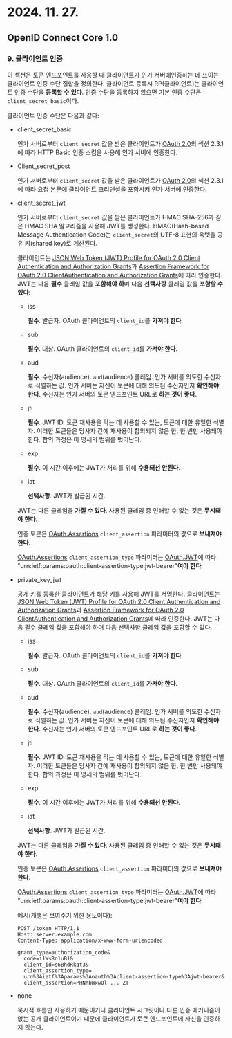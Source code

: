 # 2024. 11. 27.

## OpenID Connect Core 1.0

### 9. 클라이언트 인증

이 섹션은 토큰 엔드포인트를 사용할 때 클라이언트가 인가 서버에인증하는 데 쓰이는 클라이언트 인증 수단 집합을 정의한다. 클라이언트 등록시 RP(클라이언트)는 클라이언트 인증 수단을 **등록할 수 있다**. 인증 수단을 등록하지 않으면 기본 인증 수단은 `client_secret_basic`이다.

클라이언트 인증 수단은 다음과 같다:

* client_secret_basic

  인가 서버로부터 `client_secret` 값을 받은 클라이언트가 [OAuth 2.0][rfc-6749]의 섹션 2.3.1에 따라 HTTP Basic 인증 스킴을 사용해 인가 서버에 인증한다.

* Client_secret_post

  인가 서버로부터 `client_secret` 값을 받은 클라이언트가 [OAuth 2.0][rfc-6749]의 섹션 2.3.1에 따라 요청 본문에 클라이언트 크리덴셜을 포함시켜 인가 서버에 인증한다.

* client_secret_jwt

  인가 서버로부터 `client_secret` 값을 받은 클라이언트가 HMAC SHA-256과 같은 HMAC SHA 알고리즘을 사용해 JWT를 생성한다. HMAC(Hash-based Message Authentication Code)는 `client_secret`의 UTF-8 표현의 옥텟을 공유 키(shared key)로 계산된다.

  클라이언트는 [JSON Web Token (JWT) Profile for OAuth 2.0 Client Authentication and Authorization Grants][rfc-7523]과 [Assertion Framework for OAuth 2.0 ClientAuthentication and Authorization Grants][rfc-7521]에 따라 인증한다. JWT는 다음 **필수** 클레임 값을 **포함해야 하**며 다음 **선택사항** 클레임 값을 **포함할 수 있다**:

  * iss

    **필수**. 발급자. OAuth 클라이언트의 `client_id`를 **가져야 한다**.
    
  * sub
  
    **필수**. 대상. OAuth 클라이언트의 `client_id`를 **가져야 한다**.
    
  * aud
  
    **필수**. 수신자(audience). `aud`(audience) 클레임. 인가 서버를 의도한 수신자로 식별하는 값. 인가 서버는 자신이 토큰에 대해 의도된 수신자인지 **확인해야 한다**. 수신자는 인가 서버의 토큰 엔드포인트 URL로 **하는 것이 좋다**.
    
  * jti
  
    **필수**. JWT ID. 토큰 재사용을 막는 데 사용할 수 있는, 토큰에 대한 유일한 식별자. 이러한 토큰들은 당사자 간에 재사용이 합의되지 않은 한, 한 번만 사용돼야 한다. 합의 과정은 이 명세의 범위를 벗어난다.
    
  * exp
  
    **필수**. 이 시간 이후에는 JWT가 처리를 위해 **수용돼선 안된다**.
    
  * iat
  
    **선택사항**. JWT가 발급된 시간.
  
  JWT는 다른 클레임을 **가질 수 있다**. 사용된 클레임 중 인해할 수 없는 것은 **무시돼야 한다**.
  
  인증 토큰은 [OAuth.Assertions][rfc-7521] `client_assertion` 파라미터의 값으로 **보내져야 한다**.
  
  [OAuth.Assertions][rfc-7521] `client_assertion_type` 파라미터는 [OAuth.JWT][rfc-7523]에 따라 "urn:ietf:params:oauth:client-assertion-type:jwt-bearer"**여야 한다**.
  
* private_key_jwt

  공개 키를 등록한 클라이언트가 해당 키를 사용해 JWT를 서명한다. 클라이언트는 [JSON Web Token (JWT) Profile for OAuth 2.0 Client Authentication and Authorization Grants][rfc-7523]과 [Assertion Framework for OAuth 2.0 ClientAuthentication and Authorization Grants][rfc-7521]에 따라 인증한다. JWT는 다음 필수 클레임 값을 포함해야 하며 다음 선택사항 클레임 값을 포함할 수 있다.

  * iss

    **필수**. 발급자. OAuth 클라이언트의 `client_id`를 **가져야 한다**.

  * sub

    **필수**. 대상. OAuth 클라이언트의 `client_id`를 **가져야 한다**.

  * aud

    **필수**. 수신자(audience). `aud`(audience) 클레임. 인가 서버를 의도한 수신자로 식별하는 값. 인가 서버는 자신이 토큰에 대해 의도된 수신자인지 **확인해야 한다**. 수신자는 인가 서버의 토큰 엔드포인트 URL로 **하는 것이 좋다**.

  * jti

    **필수**. JWT ID. 토큰 재사용을 막는 데 사용할 수 있는, 토큰에 대한 유일한 식별자. 이러한 토큰들은 당사자 간에 재사용이 합의되지 않은 한, 한 번만 사용돼야 한다. 합의 과정은 이 명세의 범위를 벗어난다.

  * exp

    **필수**. 이 시간 이후에는 JWT가 처리를 위해 **수용돼선 안된다**.

  * iat

    **선택사항**. JWT가 발급된 시간.

  JWT는 다른 클레임을 **가질 수 있다**. 사용된 클레임 중 인해할 수 없는 것은 **무시돼야 한다**.

  인증 토큰은 [OAuth.Assertions][rfc-7521] `client_assertion` 파라미터의 값으로 **보내져야 한다**.

  [OAuth.Assertions][rfc-7521] `client_assertion_type` 파라미터는 [OAuth.JWT][rfc-7523]에 따라 "urn:ietf:params:oauth:client-assertion-type:jwt-bearer"**여야 한다**.

  예시(개행은 보여주기 위한 용도이다):

  ```
  POST /token HTTP/1.1
  Host: server.example.com
  Content-Type: application/x-www-form-urlencoded
  
  grant_type=authorization_code&
    code=i1WsRn1uB1&
    client_id=s6BhdRkqt3&
    client_assertion_type=
    urn%3Aietf%3Aparams%3Aoauth%3Aclient-assertion-type%3Ajwt-bearer&
    client_assertion=PHNhbWxwOl ... ZT
  ```

* none

  묵시적 흐름만 사용하기 때문이거나 클라이언트 시크릿이나 다른 인증 메커니즘이 없는 공개 클라이언트이기 때문에 클라이언트가 토큰 엔드포인트에 자신을 인증하지 않는다. 



[rfc-6749]: https://www.rfc-editor.org/rfc/rfc6749.html
[rfc-7523]: https://www.rfc-editor.org/rfc/rfc7523.html
[rfc-7521]: https://www.rfc-editor.org/rfc/rfc7521.html
